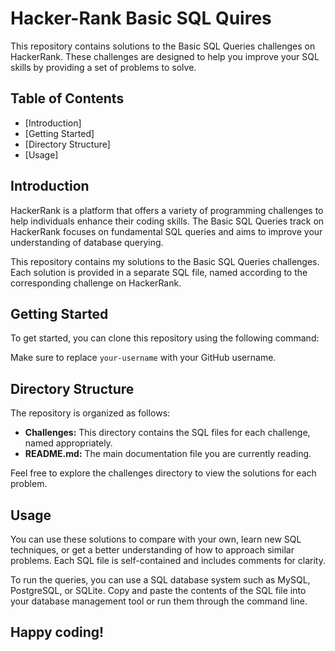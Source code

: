 # Hacker-Rank Basic SQL Quires
 
This repository contains solutions to the Basic SQL Queries challenges on HackerRank. These challenges are designed to help you improve your SQL skills by providing a set of problems to solve.

## Table of Contents

- [Introduction]
- [Getting Started]
- [Directory Structure]
- [Usage]

## Introduction

HackerRank is a platform that offers a variety of programming challenges to help individuals enhance their coding skills. The Basic SQL Queries track on HackerRank focuses on fundamental SQL queries and aims to improve your understanding of database querying.

This repository contains my solutions to the Basic SQL Queries challenges. Each solution is provided in a separate SQL file, named according to the corresponding challenge on HackerRank.

## Getting Started

To get started, you can clone this repository using the following command: 

Make sure to replace `your-username` with your GitHub username.

## Directory Structure

The repository is organized as follows:

- **Challenges:** This directory contains the SQL files for each challenge, named appropriately.
- **README.md:** The main documentation file you are currently reading.

Feel free to explore the challenges directory to view the solutions for each problem.

## Usage

You can use these solutions to compare with your own, learn new SQL techniques, or get a better understanding of how to approach similar problems. Each SQL file is self-contained and includes comments for clarity.

To run the queries, you can use a SQL database system such as MySQL, PostgreSQL, or SQLite. Copy and paste the contents of the SQL file into your database management tool or run them through the command line.

## Happy coding!
